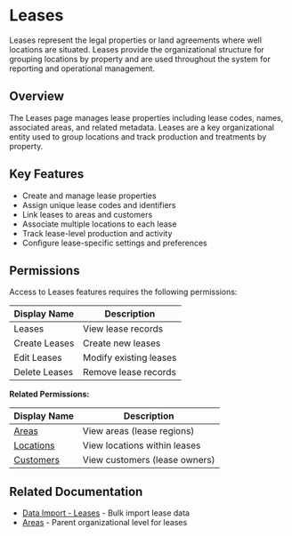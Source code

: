 # Leases

Leases represent the legal properties or land agreements where well locations are situated. Leases provide the organizational structure for grouping locations by property and are used throughout the system for reporting and operational management.

## Overview

The Leases page manages lease properties including lease codes, names, associated areas, and related metadata. Leases are a key organizational entity used to group locations and track production and treatments by property.

## Key Features

* Create and manage lease properties
* Assign unique lease codes and identifiers
* Link leases to areas and customers
* Associate multiple locations to each lease
* Track lease-level production and activity
* Configure lease-specific settings and preferences

## Permissions

Access to Leases features requires the following permissions:

| Display Name | Description |
|--------------|-------------|
| Leases | View lease records |
| Create Leases | Create new leases |
| Edit Leases | Modify existing leases |
| Delete Leases | Remove lease records |

**Related Permissions:**

| Display Name | Description |
|--------------|-------------|
| [Areas](Areas.md) | View areas (lease regions) |
| [Locations](Locations.md) | View locations within leases |
| [Customers](Customers.md) | View customers (lease owners) |

## Related Documentation

* [Data Import - Leases](../Imports/Leases.md) - Bulk import lease data
* [Areas](Areas.md) - Parent organizational level for leases

